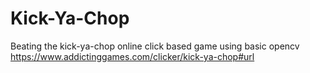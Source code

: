 # Kick-Ya-Chop
Beating the kick-ya-chop online click based game using basic opencv https://www.addictinggames.com/clicker/kick-ya-chop#url
